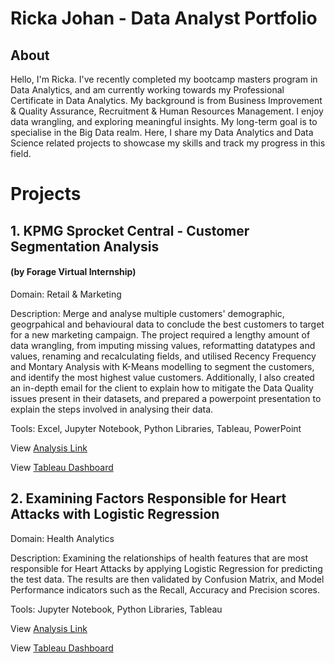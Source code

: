 # Ricka Johan - Data Analyst Portfolio
## About
Hello, I'm Ricka. I've recently completed my bootcamp masters program in Data Analytics, and am currently working towards my Professional Certificate in Data Analytics. My background is from Business Improvement & Quality Assurance, Recruitment & Human Resources Management. I enjoy data wrangling, and exploring meaningful insights. My long-term goal is to specialise in the Big Data realm.
Here, I share my Data Analytics and Data Science related projects to showcase my skills and track my progress in this field. 

# Projects

## 1. KPMG Sprocket Central - Customer Segmentation Analysis 
#### (by Forage Virtual Internship)

Domain: Retail & Marketing

Description: Merge and analyse multiple customers' demographic, geogrpahical and behavioural data to conclude the best customers to target for a new marketing campaign. The project required a lengthy amount of data wrangling, from imputing missing values, reformatting datatypes and values, renaming and recalculating fields, and utilised Recency Frequency and Montary Analysis with K-Means modelling to segment the customers, and identify the most highest value customers. Additionally, I also created an in-depth email for the client to explain how to mitigate the Data Quality issues present in their datasets, and prepared a powerpoint presentation to explain the steps involved in analysing their data.

Tools: Excel, Jupyter Notebook, Python Libraries, Tableau, PowerPoint

View [Analysis Link](https://github.com/ririi7/DataAnalyst_ProjectsPortfolio/blob/main/mini-Forage's%20KPMG%20for%20Sprocket%20Central%20Pty%20Ltd-Copy1.pdf)

View [Tableau Dashboard](https://public.tableau.com/views/SprocketCentralCustomerSegmentation/Dashboard1?:language=en-US&:display_count=n&:origin=viz_share_link)


## 2. Examining Factors Responsible for Heart Attacks with Logistic Regression
Domain: Health Analytics

Description: Examining the relationships of health features that are most responsible for Heart Attacks by applying Logistic Regression for predicting the test data. The results are then validated by Confusion Matrix, and Model Performance indicators such as the Recall, Accuracy and Precision scores.

Tools: Jupyter Notebook, Python Libraries, Tableau

View [Analysis Link](https://github.com/ririi7/DataAnalyst_ProjectsPortfolio/blob/main/Capstone%20Project%203.pdf)

View [Tableau Dashboard](https://public.tableau.com/views/HeartAttackFactors_16738268795260/Dashboard1?:language=en-US&:display_count=n&:origin=viz_share_link)
